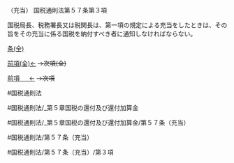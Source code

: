 （充当）
国税通則法第５７条第３項

国税局長、税務署長又は税関長は、第一項の規定による充当をしたときは、その旨をその充当に係る国税を納付すべき者に通知しなければならない。

[条(全)](国税通則法＿＿＿＿＿第５７条_.md)

[前項(全)←](国税通則法＿＿＿＿＿第５７条第２項_.md)  ~~→次項(全)~~

[前項 　 ←](国税通則法＿＿＿＿＿第５７条第２項.md)  ~~→次項~~



#国税通則法

#国税通則法/_第５章国税の還付及び還付加算金

#国税通則法/_第５章国税の還付及び還付加算金/第５７条（充当）

#国税通則法/第５７条（充当）

#国税通則法/第５７条（充当）/第３項


